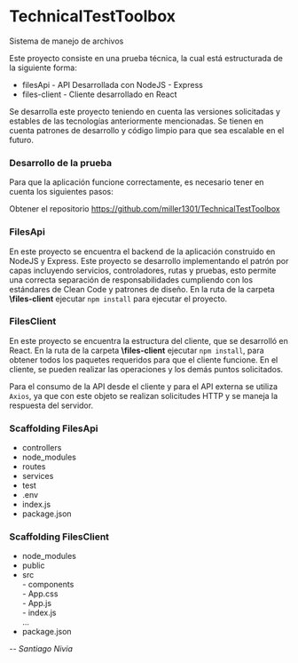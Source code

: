 # TechnicalTestToolbox

Sistema de manejo de archivos

Este proyecto consiste en una prueba técnica, la cual está estructurada de la siguiente forma:

<ul>
  <li>filesApi - API Desarrollada con NodeJS - Express</li>
  <li>files-client - Cliente desarrollado en React</li>
</ul>

Se desarrolla este proyecto teniendo en cuenta las versiones solicitadas y estables de las tecnologías anteriormente mencionadas. Se tienen en cuenta patrones de desarrollo y código limpio para que sea escalable en el futuro.

### Desarrollo de la prueba

Para que la aplicación funcione correctamente, es necesario tener en cuenta los siguientes pasos:

Obtener el repositorio <link> https://github.com/miller1301/TechnicalTestToolbox

### FilesApi
En este proyecto se encuentra el backend de la aplicación construido en NodeJS y Express. Este proyecto se desarrollo implementando el patrón por capas incluyendo servicios, controladores, rutas y pruebas, esto permite una correcta separación de responsabilidades cumpliendo con los estándares de Clean Code y patrones de diseño. En la ruta de la carpeta <strong>\files-client</strong> ejecutar <code>npm install</code> para ejecutar el proyecto.

### FilesClient
En este proyecto se encuentra la estructura del cliente, que se desarrolló en React.
En la ruta de la carpeta <strong>\files-client</strong> ejecutar <code>npm install</code>, para obtener todos los paquetes requeridos para que el cliente funcione. En el cliente, se pueden realizar las operaciones y los demás puntos solicitados.

Para el consumo de la API desde el cliente y para el API externa se utiliza `Axios`, ya que con este objeto se realizan solicitudes HTTP y se maneja la respuesta del servidor.


### Scaffolding FilesApi

<ul>
  <li>controllers</li>
  <li>node_modules</li>
  <li>routes</li>
  <li>services</li>
  <li>test</li>
  <li>.env</li>
  <li>index.js</li>
  <li>package.json</li>
</ul>

### Scaffolding FilesClient

<ul>
  <li>node_modules</li>
  <li>public</li>
  <li>src</li>
    - components
    <br>
    - App.css
    <br>
    - App.js
    <br>
    - index.js
    <br>
    ...
  <li>package.json</li>
</ul>


*-- Santiago Nivia*